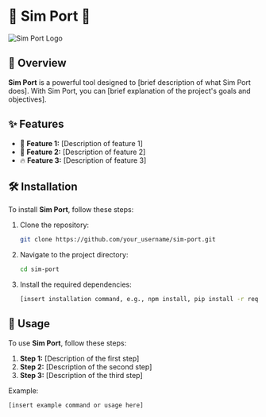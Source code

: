 # 🌟 **Sim Port** 🌟

![Sim Port Logo](https://via.placeholder.com/150) <!-- Replace with your actual logo URL -->

## 🎉 Overview
**Sim Port** is a powerful tool designed to [brief description of what Sim Port does]. With Sim Port, you can [brief explanation of the project's goals and objectives].

## ✨ Features
- 🚀 **Feature 1:** [Description of feature 1]
- 🌈 **Feature 2:** [Description of feature 2]
- 🔥 **Feature 3:** [Description of feature 3]

## 🛠️ Installation
To install **Sim Port**, follow these steps:

1. Clone the repository:
    ```sh
    git clone https://github.com/your_username/sim-port.git
    ```
2. Navigate to the project directory:
    ```sh
    cd sim-port
    ```
3. Install the required dependencies:
    ```sh
    [insert installation command, e.g., npm install, pip install -r requirements.txt]
    ```

## 🧩 Usage
To use **Sim Port**, follow these steps:

1. **Step 1:** [Description of the first step]
2. **Step 2:** [Description of the second step]
3. **Step 3:** [Description of the third step]

Example:
```sh
[insert example command or usage here]
